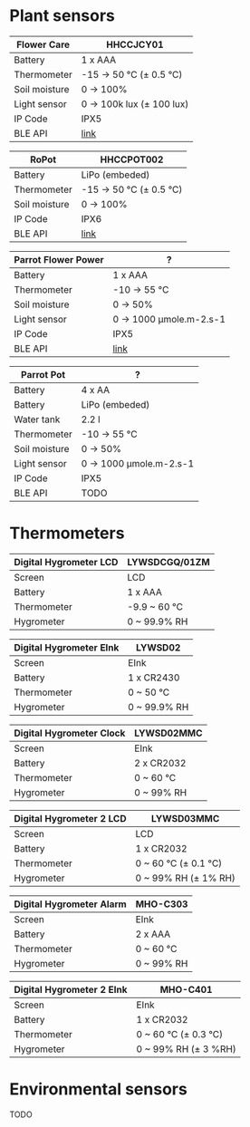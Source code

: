 
# Plant sensors

| Flower Care                   | HHCCJCY01                 |
| ----------------------------- | ------------------------- |
| Battery                       | 1 x AAA                   |
| Thermometer                   | -15 → 50 °C (± 0.5 °C)    |
| Soil moisture                 | 0 → 100%                  |
| Light sensor                  | 0 → 100k lux (± 100 lux)  |
| IP Code                       | IPX5                       |
| BLE API                       | [link](flowercare-api.md) |

| RoPot                         | HHCCPOT002                |
| ----------------------------- | ------------------------- |
| Battery                       | LiPo (embeded)            |
| Thermometer                   | -15 → 50 °C (± 0.5 °C)    |
| Soil moisture                 | 0 → 100%                  |
| IP Code                       | IPX6                      |
| BLE API                       | [link](ropot-api.md)      |

| Parrot Flower Power           | ?                         |
| ----------------------------- | ------------------------- |
| Battery                       | 1 x AAA                   |
| Thermometer                   | -10 → 55 °C               |
| Soil moisture                 | 0 → 50%                   |
| Light sensor                  | 0 → 1000 μmole.m-2.s-1    |
| IP Code                       | IPX5                      |
| BLE API                       | [link](flowerpower-api.md)|

| Parrot Pot                    | ?                         |
| ----------------------------- | ------------------------- |
| Battery                       | 4 x AA                    |
| Battery                       | LiPo (embeded)            |
| Water tank                    | 2.2 l                     |
| Thermometer                   | -10 → 55 °C               |
| Soil moisture                 | 0 → 50%                   |
| Light sensor                  | 0 → 1000 μmole.m-2.s-1    |
| IP Code                       | IPX5                      |
| BLE API                       | TODO                      |

# Thermometers

| Digital Hygrometer LCD        | LYWSDCGQ/01ZM             |
| ----------------------------- | ------------------------- |
| Screen                        | LCD                       |
| Battery                       | 1 x AAA                   |
| Thermometer                   | -9.9 ~ 60 °C              |
| Hygrometer                    | 0 ~ 99.9% RH              |

| Digital Hygrometer EInk       | LYWSD02                   |
| ----------------------------- | ------------------------- |
| Screen                        | EInk                      |
| Battery                       | 1 x CR2430                |
| Thermometer                   | 0 ~ 50 °C                 |
| Hygrometer                    | 0 ~ 99.9% RH              |

| Digital Hygrometer Clock      | LYWSD02MMC                |
| ----------------------------- | ------------------------- |
| Screen                        | EInk                      |
| Battery                       | 2 x CR2032                |
| Thermometer                   | 0 ~ 60 °C                 |
| Hygrometer                    | 0 ~ 99% RH                |

| Digital Hygrometer 2 LCD      | LYWSD03MMC                |
| ----------------------------- | ------------------------- |
| Screen                        | LCD                       |
| Battery                       | 1 x CR2032                |
| Thermometer                   | 0 ~ 60 °C (± 0.1 °C)      |
| Hygrometer                    | 0 ~ 99% RH (± 1% RH)      |

| Digital Hygrometer Alarm      | MHO-C303                  |
| ----------------------------- | ------------------------- |
| Screen                        | EInk                      |
| Battery                       | 2 x AAA                   |
| Thermometer                   | 0 ~ 60 °C                 |
| Hygrometer                    | 0 ~ 99% RH                |

| Digital Hygrometer 2 EInk     | MHO-C401                  |
| ----------------------------- | ------------------------- |
| Screen                        | EInk                      |
| Battery                       | 1 x CR2032                |
| Thermometer                   | 0 ~ 60 °C (± 0.3 °C)      |
| Hygrometer                    | 0 ~ 99% RH (± 3 %RH)      |

# Environmental sensors

TODO
